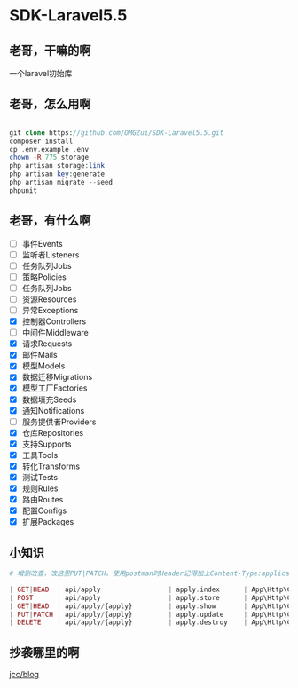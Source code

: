 # SDK-Laravel5.5

## 老哥，干嘛的啊

一个laravel初始库

## 老哥，怎么用啊

```php

git clone https://github.com/OMGZui/SDK-Laravel5.5.git
composer install
cp .env.example .env
chown -R 775 storage
php artisan storage:link
php artisan key:generate
php artisan migrate --seed
phpunit
```

## 老哥，有什么啊

- [ ] 事件Events
- [ ] 监听者Listeners
- [ ] 任务队列Jobs
- [ ] 策略Policies
- [ ] 任务队列Jobs
- [ ] 资源Resources
- [ ] 异常Exceptions
- [x] 控制器Controllers
- [ ] 中间件Middleware
- [x] 请求Requests
- [x] 邮件Mails
- [x] 模型Models
- [x] 数据迁移Migrations
- [x] 模型工厂Factories
- [x] 数据填充Seeds
- [x] 通知Notifications
- [ ] 服务提供者Providers
- [x] 仓库Repositories
- [x] 支持Supports
- [x] 工具Tools
- [x] 转化Transforms
- [x] 测试Tests
- [x] 规则Rules
- [x] 路由Routes
- [x] 配置Configs
- [x] 扩展Packages

## 小知识

```php
# 增删改查，改这里PUT|PATCH，使用postman时Header记得加上Content-Type:application/x-www-form-urlencoded

| GET|HEAD  | api/apply                 | apply.index      | App\Http\Controllers\Api\ApplyController@index   |
| POST      | api/apply                 | apply.store      | App\Http\Controllers\Api\ApplyController@store   |
| GET|HEAD  | api/apply/{apply}         | apply.show       | App\Http\Controllers\Api\ApplyController@show    |
| PUT|PATCH | api/apply/{apply}         | apply.update     | App\Http\Controllers\Api\ApplyController@update  |
| DELETE    | api/apply/{apply}         | apply.destroy    | App\Http\Controllers\Api\ApplyController@destroy |

```

## 抄袭哪里的啊

[jcc/blog](https://github.com/jcc/blog)